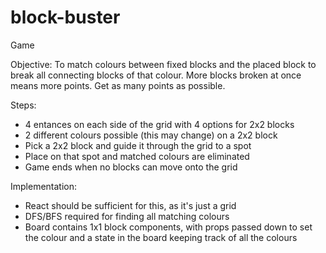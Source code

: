 # block-buster
Game

Objective: To match colours between fixed blocks and the placed block to break all connecting blocks of that colour. More blocks broken at once means more points. Get as many points as possible. 

Steps: 
- 4 entances on each side of the grid with 4 options for 2x2 blocks
- 2 different colours possible (this may change) on a 2x2 block
- Pick a 2x2 block and guide it through the grid to a spot
- Place on that spot and matched colours are eliminated
- Game ends when no blocks can move onto the grid

Implementation: 
- React should be sufficient for this, as it's just a grid
- DFS/BFS required for finding all matching colours
- Board contains 1x1 block components, with props passed down to set the colour and a state in the board keeping track of all the colours
